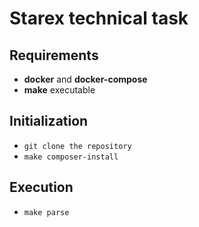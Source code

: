 # Starex technical task

## Requirements
- **docker** and **docker-compose**
- **make** executable

## Initialization
- `git clone the repository`
- `make composer-install`

## Execution
- `make parse`
